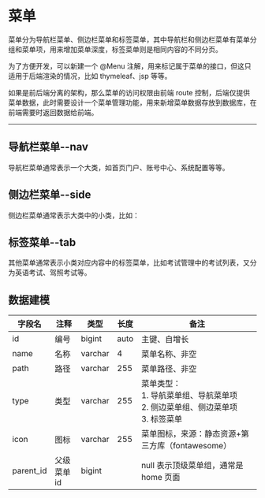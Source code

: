 菜单
====

菜单分为导航栏菜单、侧边栏菜单和标签菜单，其中导航栏和侧边栏菜单有菜单分组和菜单项，用来增加菜单深度，标签菜单则是相同内容的不同分页。

为了方便开发，可以新建一个 @Menu 注解，用来标记属于菜单的接口，但这只适用于后端渲染的情况，比如 thymeleaf、jsp 等等。

如果是前后端分离的架构，那么菜单的访问权限由前端 route 控制，后端仅提供菜单数据，此时需要设计一个菜单管理功能，用来新增菜单数据存放到数据库，在前端需要时返回数据给前端。

---

## 导航栏菜单--nav

导航栏菜单通常表示一个大类，如首页门户、账号中心、系统配置等等。

## 侧边栏菜单--side

侧边栏菜单通常表示大类中的小类，比如：

## 标签菜单--tab

其他菜单通常表示小类对应内容中的标签菜单，比如考试管理中的考试列表，又分为英语考试、驾照考试等。

## 数据建模

| 字段名       | 注释     | 类型      | 长度   | 备注                                                      |
|-----------|--------|---------|------|---------------------------------------------------------|
| id        | 编号     | bigint  | auto | 主键、自增长                                                  |
| name      | 名称     | varchar | 4    | 菜单名称、非空                                                 |
| path      | 路径     | varchar | 255  | 菜单路径、非空                                                 |
| type      | 类型     | varchar | 255  | 菜单类型：<br/>1. 导航菜单组、导航菜单项<br/>2. 侧边菜单组、侧边菜单项<br/>3. 标签菜单 |
| icon      | 图标     | varchar | 255  | 菜单图标，来源：静态资源+第三方库（fontawesome）                          |
| parent_id | 父级菜单id | bigint  |      | null 表示顶级菜单组，通常是 home 页面                                |
